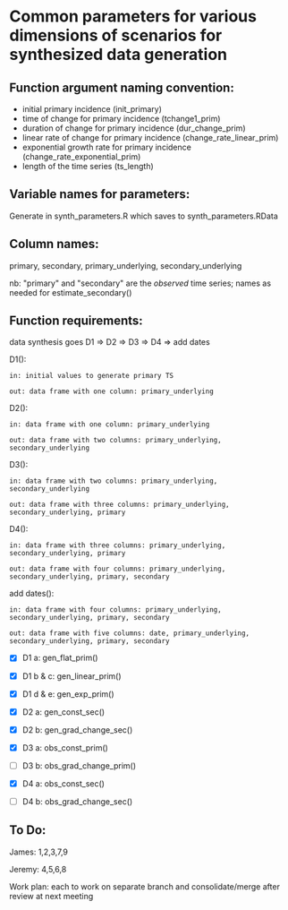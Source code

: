 # Common parameters for various dimensions of scenarios for synthesized data generation

## Function argument naming convention:
- initial primary incidence (init_primary)
- time of change for primary incidence (tchange1_prim)
- duration of change for primary incidence (dur_change_prim)
- linear rate of change for primary incidence (change_rate_linear_prim)
- exponential growth rate for primary incidence (change_rate_exponential_prim)
- length of the time series (ts_length)

## Variable names for parameters:
Generate in synth_parameters.R which saves to synth_parameters.RData



## Column names:
primary, secondary, primary_underlying, secondary_underlying

nb: "primary" and "secondary" are the *observed* time series; names as needed for estimate_secondary()


## Function requirements:

data synthesis goes D1 => D2 => D3 => D4 => add dates

D1(): 
	
	in: initial values to generate primary TS
	
	out: data frame with one column: primary_underlying
	
D2(): 
	
	in: data frame with one column: primary_underlying
	
	out: data frame with two columns: primary_underlying, secondary_underlying
	
D3(): 
	
	in: data frame with two columns: primary_underlying, secondary_underlying
	
	out: data frame with three columns: primary_underlying, secondary_underlying, primary
	
D4(): 
	
	in: data frame with three columns: primary_underlying, secondary_underlying, primary
	
	out: data frame with four columns: primary_underlying, secondary_underlying, primary, secondary
	
add dates():
	
	in: data frame with four columns: primary_underlying, secondary_underlying, primary, secondary
	
	out: data frame with five columns: date, primary_underlying, secondary_underlying, primary, secondary


- [x] D1 a: gen_flat_prim()
- [x] D1 b & c:	gen_linear_prim()
- [x] D1 d & e:	gen_exp_prim()
- [x] D2 a: gen_const_sec()
- [x] D2 b: gen_grad_change_sec()
- [x] D3 a: obs_const_prim()
- [ ] D3 b: obs_grad_change_prim()
- [x] D4 a: obs_const_sec()
- [ ] D4 b: obs_grad_change_sec()


## To Do:
James: 1,2,3,7,9

Jeremy: 4,5,6,8

Work plan: each to work on separate branch and consolidate/merge after review at next meeting
